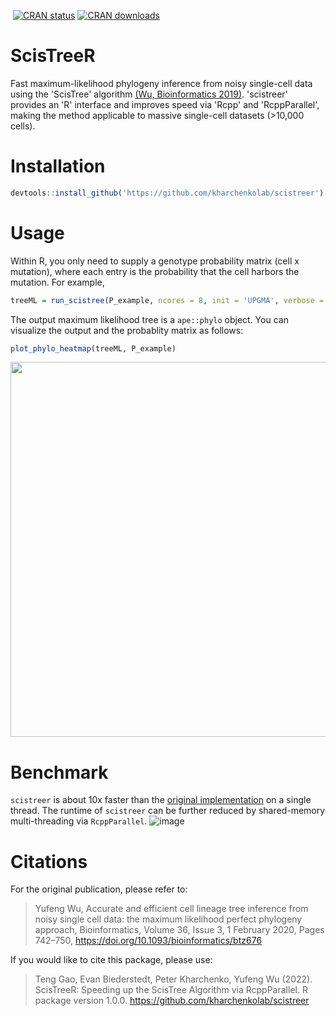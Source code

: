<!-- badges: start -->
[![<kharchenkolab>](https://circleci.com/gh/kharchenkolab/scistreer.svg?style=svg)](https://app.circleci.com/pipelines/github/kharchenkolab/scistreer)
[![CRAN status](https://www.r-pkg.org/badges/version/numbat)](https://cran.r-project.org/package=numbat)
[![CRAN downloads](https://cranlogs.r-pkg.org/badges/numbat)](https://cran.r-project.org/package=numbat)
<!-- badges: end -->

# ScisTreeR
Fast maximum-likelihood phylogeny inference from noisy single-cell data using the 'ScisTree' algorithm [(Wu, Bioinformatics 2019)](https://academic.oup.com/bioinformatics/article/36/3/742/5555811). 'scistreer' provides an 'R' interface and improves speed via 'Rcpp' and 'RcppParallel', making the method applicable to massive single-cell datasets (>10,000 cells).

# Installation
```R
devtools::install_github('https://github.com/kharchenkolab/scistreer')
```
# Usage
Within R, you only need to supply a genotype probability matrix (cell x mutation), where each entry is the probability that the cell harbors the mutation. For example,

```R
treeML = run_scistree(P_example, ncores = 8, init = 'UPGMA', verbose = F)
```
The output maximum likelihood tree is a `ape::phylo` object. You can visualize the output and the probablity matrix as follows:
```R
plot_phylo_heatmap(treeML, P_example)
``` 

<p align="center">
<img src="https://user-images.githubusercontent.com/13375875/202533038-3513f6ba-454f-4bd2-9808-70e3442808cd.png" width="600">
</p>

# Benchmark
`scistreer` is about 10x faster than the [original implementation](https://github.com/yufengwudcs/ScisTree) on a single thread. The runtime of `scistreer` can be further reduced by shared-memory multi-threading via `RcppParallel`.
![image](https://user-images.githubusercontent.com/13375875/201978296-e6cbabf2-1cd9-4c92-9e70-0ca2082b53e0.png)

# Citations

For the original publication, please refer to:

> Yufeng Wu, Accurate and efficient cell lineage tree inference from noisy single cell data: the maximum likelihood perfect phylogeny approach, Bioinformatics, Volume 36, Issue 3, 1 February 2020, Pages 742–750, https://doi.org/10.1093/bioinformatics/btz676

If you would like to cite this package, please use:

> Teng Gao, Evan Biederstedt, Peter Kharchenko, Yufeng Wu (2022).
ScisTreeR: Speeding up the ScisTree Algorithm via RcppParallel. R
package version 1.0.0. https://github.com/kharchenkolab/scistreer
